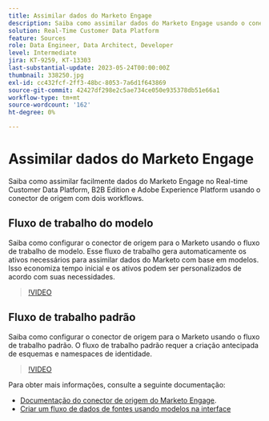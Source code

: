 ```yaml
---
title: Assimilar dados do Marketo Engage
description: Saiba como assimilar dados do Marketo Engage usando o conector de origem com os workflows padrão e de modelo.
solution: Real-Time Customer Data Platform
feature: Sources
role: Data Engineer, Data Architect, Developer
level: Intermediate
jira: KT-9259, KT-13303
last-substantial-update: 2023-05-24T00:00:00Z
thumbnail: 338250.jpg
exl-id: cc432fcf-2ff3-48bc-8053-7a6d1f643869
source-git-commit: 42427df298e2c5ae734ce050e935378db51e66a1
workflow-type: tm+mt
source-wordcount: '162'
ht-degree: 0%

---
```


# Assimilar dados do Marketo Engage

Saiba como assimilar facilmente dados do Marketo Engage no Real-time Customer Data Platform, B2B Edition e Adobe Experience Platform usando o conector de origem com dois workflows.

## Fluxo de trabalho do modelo

Saiba como configurar o conector de origem para o Marketo usando o fluxo de trabalho de modelo. Esse fluxo de trabalho gera automaticamente os ativos necessários para assimilar dados do Marketo com base em modelos. Isso economiza tempo inicial e os ativos podem ser personalizados de acordo com suas necessidades.

>[!VIDEO](https://video.tv.adobe.com/v/3419550?quality=12&learn=on)

## Fluxo de trabalho padrão

Saiba como configurar o conector de origem para o Marketo usando o fluxo de trabalho padrão. O fluxo de trabalho padrão requer a criação antecipada de esquemas e namespaces de identidade.

>[!VIDEO](https://video.tv.adobe.com/v/338250?quality=12&learn=on)

Para obter mais informações, consulte a seguinte documentação:
* [Documentação do conector de origem do Marketo Engage](https://experienceleague.adobe.com/docs/experience-platform/sources/connectors/adobe-applications/marketo/marketo.html).
* [Criar um fluxo de dados de fontes usando modelos na interface](https://experienceleague.adobe.com/docs/experience-platform/sources/ui-tutorials/templates.html#)
